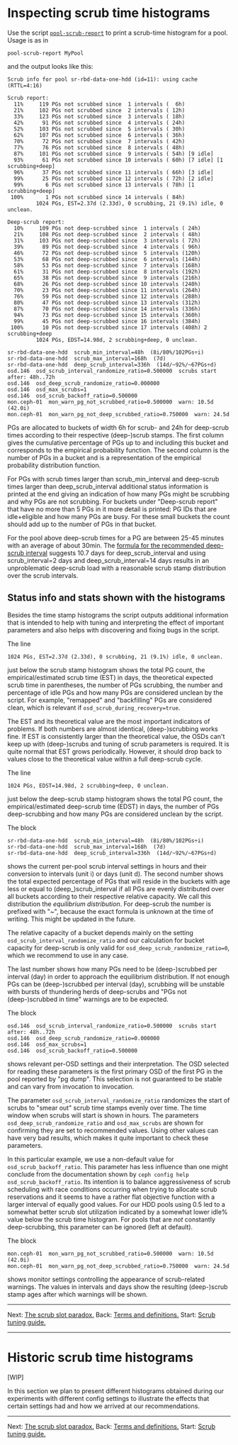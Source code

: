# Inspecting scrub time histograms

Use the script [`pool-scrub-report`](../scripts/pool-scrub-report) to print a scrub-time histogram for a pool. Usage is as in

```
pool-scrub-report MyPool
```

and the output looks like this:

```
Scrub info for pool sr-rbd-data-one-hdd (id=11): using cache (RTTL=4:16)

Scrub report:
  11%     119 PGs not scrubbed since  1 intervals (  6h)
  21%     102 PGs not scrubbed since  2 intervals ( 12h)
  33%     123 PGs not scrubbed since  3 intervals ( 18h)
  42%      91 PGs not scrubbed since  4 intervals ( 24h)
  52%     103 PGs not scrubbed since  5 intervals ( 30h)
  62%     107 PGs not scrubbed since  6 intervals ( 36h)
  70%      72 PGs not scrubbed since  7 intervals ( 42h)
  77%      76 PGs not scrubbed since  8 intervals ( 48h)
  87%     101 PGs not scrubbed since  9 intervals ( 54h) [9 idle]
  93%      61 PGs not scrubbed since 10 intervals ( 60h) [7 idle] [1 scrubbing+deep]
  96%      37 PGs not scrubbed since 11 intervals ( 66h) [3 idle]
  99%      25 PGs not scrubbed since 12 intervals ( 72h) [2 idle]
  99%       6 PGs not scrubbed since 13 intervals ( 78h) [1 scrubbing+deep]
 100%       1 PGs not scrubbed since 14 intervals ( 84h)
         1024 PGs, EST=2.37d (2.33d), 0 scrubbing, 21 (9.1%) idle, 0 unclean.

Deep-scrub report:
  10%     109 PGs not deep-scrubbed since  1 intervals ( 24h)
  21%     108 PGs not deep-scrubbed since  2 intervals ( 48h)
  31%     103 PGs not deep-scrubbed since  3 intervals ( 72h)
  39%      89 PGs not deep-scrubbed since  4 intervals ( 96h)
  46%      72 PGs not deep-scrubbed since  5 intervals (120h)
  53%      68 PGs not deep-scrubbed since  6 intervals (144h)
  58%      53 PGs not deep-scrubbed since  7 intervals (168h)
  61%      31 PGs not deep-scrubbed since  8 intervals (192h)
  65%      38 PGs not deep-scrubbed since  9 intervals (216h)
  68%      26 PGs not deep-scrubbed since 10 intervals (240h)
  70%      23 PGs not deep-scrubbed since 11 intervals (264h)
  76%      59 PGs not deep-scrubbed since 12 intervals (288h)
  80%      47 PGs not deep-scrubbed since 13 intervals (312h)
  87%      70 PGs not deep-scrubbed since 14 intervals (336h)
  94%      73 PGs not deep-scrubbed since 15 intervals (360h)
  99%      45 PGs not deep-scrubbed since 16 intervals (384h)
 100%      10 PGs not deep-scrubbed since 17 intervals (408h) 2 scrubbing+deep
         1024 PGs, EDST=14.98d, 2 scrubbing+deep, 0 unclean.

sr-rbd-data-one-hdd  scrub_min_interval=48h  (8i/80%/102PGs÷i)
sr-rbd-data-one-hdd  scrub_max_interval=168h  (7d)
sr-rbd-data-one-hdd  deep_scrub_interval=336h  (14d/~92%/~67PGs÷d)
osd.146  osd_scrub_interval_randomize_ratio=0.500000  scrubs start after: 48h..72h
osd.146  osd_deep_scrub_randomize_ratio=0.000000
osd.146  osd_max_scrubs=1
osd.146  osd_scrub_backoff_ratio=0.500000
mon.ceph-01  mon_warn_pg_not_scrubbed_ratio=0.500000  warn: 10.5d (42.0i)
mon.ceph-01  mon_warn_pg_not_deep_scrubbed_ratio=0.750000  warn: 24.5d
```

PGs are allocated to buckets of width 6h for scrub- and 24h for deep-scrub times according to their respective (deep-)scrub stamps. The first column gives the cumulative percentage of PGs up to and including this bucket and corresponds to the empirical probability function. The second column is the number of PGs in a bucket and is a representation of the empirical probability distribution function.

For PGs with scrub times larger than scrub_min_interval and deep-scrub times larger than deep_scrub_interval additional status information is printed at the end giving an indication of how many PGs might be scrubbing and why PGs are not scrubbing. For buckets under "Deep-scrub report" that have no more than 5 PGs in it more detail is printed: PG IDs that are idle+eligible and how many PGs are busy. For these small buckets the count should add up to the number of PGs in that bucket.

For the pool above deep-scrub times for a PG are between 25-45 minutes with an average of about 30min. The [formula for the recommended deep-scrub interval](RecommendationsForScrub.md#adjust-deep-scrub-time-for-pools-on-hdds) suggests 10.7 days for deep_scrub_interval and using scrub_interval=2 days and deep_scrub_interval=14 days results in an unproblematic deep-scrub load with a reasonable scrub stamp distribution over the scrub intervals.

## Status info and stats shown with the histograms

Besides the time stamp histograms the script outputs additional information that is intended to help with tuning and interpreting the effect of important parameters and also helps with discovering and fixing bugs in the script.

The line

```
1024 PGs, EST=2.37d (2.33d), 0 scrubbing, 21 (9.1%) idle, 0 unclean.
```

just below the scrub stamp histogram shows the total PG count, the empirical/estimated scrub time (EST) in days, the theoretical expected scrub time in parentheses, the number of PGs scrubbing, the number and percentage of idle PGs and how many PGs are considered unclean by the script. For example, "remapped" and "backfilling" PGs are considered clean, which is relevant if `osd_scrub_during_recovery=true`.

The EST and its theoretical value are the most important indicators of problems. If both numbers are almost identical, (deep-)scrubbing works fine. If EST is consistently larger than the theoretical value, the OSDs can't keep up with (deep-)scrubs and tuning of scrub parameters is required. It is quite normal that EST grows periodically. However, it should drop back to values close to the theoretical value within a full deep-scrub cycle.

The line

```
1024 PGs, EDST=14.98d, 2 scrubbing+deep, 0 unclean.
```

just below the deep-scrub stamp histogram shows the total PG count, the empirical/estimated deep-scrub time (EDST) in days, the number of PGs deep-scrubbing and how many PGs are considered unclean by the script.

The block

```
sr-rbd-data-one-hdd  scrub_min_interval=48h  (8i/80%/102PGs÷i)
sr-rbd-data-one-hdd  scrub_max_interval=168h  (7d)
sr-rbd-data-one-hdd  deep_scrub_interval=336h  (14d/~92%/~67PGs÷d)
```

shows the current per-pool scrub interval settings in hours and their conversion to intervals (unit i) or days (unit d). The second number shows the total expected percentage of PGs that will reside in the buckets with age less or equal to (deep_)scrub_interval if all PGs are evenly distributed over all buckets according to their respective relative capacity. We call this distribution the *equilibrium distribution*. For deep-scrub the number is prefixed with "~", because the exact formula is unknown at the time of writing. This might be updated in the future.

The relative capacity of a bucket depends mainly on the setting `osd_scrub_interval_randomize_ratio` and our calculation for bucket capacity for deep-scrub is only valid for `osd_deep_scrub_randomize_ratio=0`, which we recommend to use in any case.

The last number shows how many PGs need to be (deep-)scrubbed per interval (day) in order to approach the equilibrium distribution. If not enough PGs can be (deep-)scrubbed per interval (day), scrubbing will be unstable with bursts of thundering herds of deep-scrubs and "PGs not (deep-)scrubbed in time" warnings are to be expected.

The block

```
osd.146  osd_scrub_interval_randomize_ratio=0.500000  scrubs start after: 48h..72h
osd.146  osd_deep_scrub_randomize_ratio=0.000000
osd.146  osd_max_scrubs=1
osd.146  osd_scrub_backoff_ratio=0.500000
```

shows relevant per-OSD settings and their interpretation. The OSD selected for reading these parameters is the first primary OSD of the first PG in the pool reported by "pg dump". This selection is not guaranteed to be stable and can vary from invocation to invocation.

The parameter `osd_scrub_interval_randomize_ratio` randomizes the start of scrubs to "smear out" scrub time stamps evenly over time. The time window when scrubs will start is shown in hours. The parameters `osd_deep_scrub_randomize_ratio` and `osd_max_scrubs` are shown for confirming they are set to recommended values. Using other values can have very bad results, which makes it quite important to check these parameters.

In this particular example, we use a non-default value for `osd_scrub_backoff_ratio`. This parameter has less influence than one might conclude from the documentation shown by `ceph config help osd_scrub_backoff_ratio`. Its intention is to balance aggressiveness of scrub scheduling with race conditions occurring when trying to allocate scrub reservations and it seems to have a rather flat objective function with a larger interval of equally good values. For our HDD pools using 0.5 led to a somewhat better scrub slot utilization indicated by a somewhat lower idle% value below the scrub time histogram. For pools that are *not* constantly deep-scrubbing, this parameter can be ignored (left at default).

The block

```
mon.ceph-01  mon_warn_pg_not_scrubbed_ratio=0.500000  warn: 10.5d (42.0i)
mon.ceph-01  mon_warn_pg_not_deep_scrubbed_ratio=0.750000  warn: 24.5d
```

shows monitor settings controlling the appearance of scrub-related warnings. The values in intervals and days show the resulting (deep-)scrub stamp ages after which warnings will be shown.

---
Next: [The scrub slot paradox.](ScrubSlotParadox.md)
Back: [Terms and definitions.](ScrubTerms.md)
Start: [Scrub tuning guide.](TuningScrub.md)

---

# Historic scrub time histograms

[WIP]

In this section we plan to present different histograms obtained during our experiments with different config settings to illustrate the effects that certain settings had and how we arrived at our recommendations.

---
Next: [The scrub slot paradox.](ScrubSlotParadox.md)
Back: [Terms and definitions.](ScrubTerms.md)
Start: [Scrub tuning guide.](TuningScrub.md)
